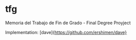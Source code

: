 # tfg
Memoria del Trabajo de Fin de Grado - Final Degree Proyject

Implementation: [dave]{https://github.com/ershimen/dave}